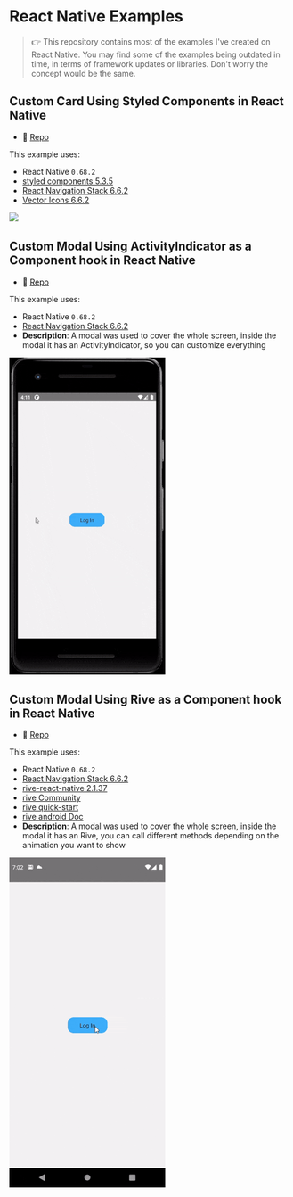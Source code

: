 # React Native Examples
<blockquote>
👉 This repository contains most of the examples I've created on React Native.
You may find some of the examples being outdated in time, in terms of framework updates or libraries. Don't worry the concept would be the same.
</blockquote>

## Custom Card Using Styled Components in React Native

- 🐙 [Repo](https://github.com/GerardoTovar/Examples-React-Gerardo/tree/main/CustomCard)

This example uses:
- React Native `0.68.2`
- [styled components 5.3.5](https://www.npmjs.com/package/styled-components)
- [React Navigation Stack 6.6.2](https://reactnavigation.org/docs/getting-started)
- [Vector Icons 6.6.2](https://www.npmjs.com/package/react-native-vector-icons)

<img src="./img/CustomCard/Screenshot.gif" width="280"/>

## Custom Modal Using ActivityIndicator as a Component hook in React Native

- 🐙 [Repo](https://github.com/GerardoTovar/Examples-React-Gerardo/tree/main/BusyIndicator)

This example uses:
- React Native `0.68.2`
- [React Navigation Stack 6.6.2](https://reactnavigation.org/docs/getting-started)
- **Description**: A modal was used to cover the whole screen, 
inside the modal it has an ActivityIndicator, so you can customize everything

<img src="./img/BusyIndicator/Screenshot.gif" width="280"/>

## Custom Modal Using Rive as a Component hook in React Native

- 🐙 [Repo](https://github.com/GerardoTovar/Examples-React-Gerardo/tree/main/BusyIndicatorRive)

This example uses:
- React Native `0.68.2`
- [React Navigation Stack 6.6.2](https://reactnavigation.org/docs/getting-started)
- [rive-react-native 2.1.37](https://github.com/rive-app/rive-react-native)
- [rive Community](https://rive.app/community/)
- [rive quick-start](https://help.rive.app/runtimes/quick-start)
- [rive android Doc](https://github.com/rive-app/rive-android)
- **Description**: A modal was used to cover the whole screen, 
inside the modal it has an Rive, you can call different methods depending 
on the animation you want to show

<img src="./img/BusyIndicatorRive/Screenshot.gif" width="280"/>
